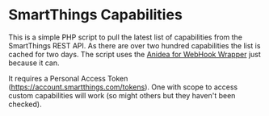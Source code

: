 # SmartThings Capabilities
This is a simple PHP script to pull the latest list of capabilities from the SmartThings REST API. As there are over two hundred capabilities the list is cached for two days. The script uses the [Anidea for WebHook Wrapper](../anidea-for-webhook-wrapper) just because it can.

It requires a Personal Access Token (<https://account.smartthings.com/tokens>). One with scope to access custom capabilities will work (so might others but they haven't been checked).
